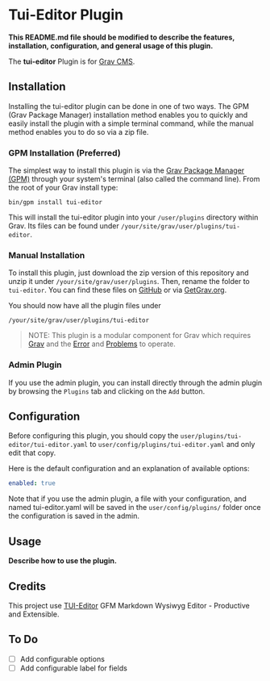 # Tui-Editor Plugin

**This README.md file should be modified to describe the features, installation, configuration, and general usage of this plugin.**

The **tui-editor** Plugin is for [Grav CMS](http://github.com/getgrav/grav).

## Installation

Installing the tui-editor plugin can be done in one of two ways. The GPM (Grav Package Manager) installation method enables you to quickly and easily install the plugin with a simple terminal command, while the manual method enables you to do so via a zip file.

### GPM Installation (Preferred)

The simplest way to install this plugin is via the [Grav Package Manager (GPM)](http://learn.getgrav.org/advanced/grav-gpm) through your system's terminal (also called the command line).  From the root of your Grav install type:

    bin/gpm install tui-editor

This will install the tui-editor plugin into your `/user/plugins` directory within Grav. Its files can be found under `/your/site/grav/user/plugins/tui-editor`.

### Manual Installation

To install this plugin, just download the zip version of this repository and unzip it under `/your/site/grav/user/plugins`. Then, rename the folder to `tui-editor`. You can find these files on [GitHub](https://github.com/jmolivas/grav-plugin-tui-editor) or via [GetGrav.org](http://getgrav.org/downloads/plugins#extras).

You should now have all the plugin files under

    /your/site/grav/user/plugins/tui-editor
	
> NOTE: This plugin is a modular component for Grav which requires [Grav](http://github.com/getgrav/grav) and the [Error](https://github.com/getgrav/grav-plugin-error) and [Problems](https://github.com/getgrav/grav-plugin-problems) to operate.

### Admin Plugin

If you use the admin plugin, you can install directly through the admin plugin by browsing the `Plugins` tab and clicking on the `Add` button.

## Configuration

Before configuring this plugin, you should copy the `user/plugins/tui-editor/tui-editor.yaml` to `user/config/plugins/tui-editor.yaml` and only edit that copy.

Here is the default configuration and an explanation of available options:

```yaml
enabled: true
```

Note that if you use the admin plugin, a file with your configuration, and named tui-editor.yaml will be saved in the `user/config/plugins/` folder once the configuration is saved in the admin.

## Usage

**Describe how to use the plugin.**

## Credits

This project use [TUI-Editor](http://ui.toast.com/tui-editor//) GFM Markdown Wysiwyg Editor - Productive and Extensible.

## To Do

- [ ] Add configurable options
- [ ] Add configurable label for fields
